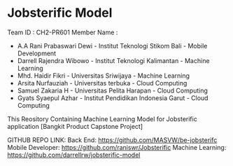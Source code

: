 # Jobsterific Model

Team ID      :  CH2-PR601
Member Name  :
  - A.A Rani Prabaswari Dewi - Institut Teknologi Stikom Bali - Mobile Development
  - Darrell Rajendra Wibowo -  Institut Teknologi Kalimantan -  Machine Learning
  - Mhd. Haidir Fikri - Universitas Sriwijaya - Machine Learning
  - Arsita Nurfauziah - Universitas terbuka - Cloud Computing
  - Samuel Zakaria H - Universitas Pelita Harapan - Cloud Computing
  - Gyats Syaepul Azhar - Institut Pendidikan Indonesia Garut - Cloud Computing

This Reository Containing Machine Learning Model for Jobsterific application [Bangkit Product Capstone Project]

GITHUB REPO LINK:
Back End: https://github.com/MASVW/be-jobsterifc
Mobile Developer: https://github.com/raniswr/Jobsterific
Machine Learning: https://github.com/darrellrw/jobsterific-model
